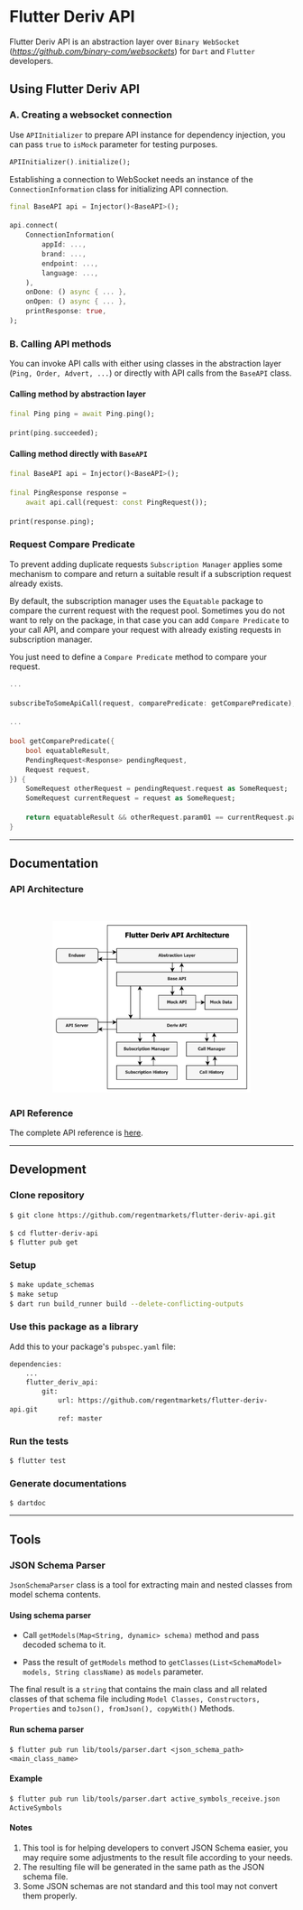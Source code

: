# Flutter Deriv API

Flutter Deriv API is an abstraction layer over `Binary WebSocket` (_https://github.com/binary-com/websockets_) for `Dart` and `Flutter` developers.

## Using Flutter Deriv API

### A. Creating a websocket connection

Use `APIInitializer` to prepare API instance for dependency injection, you can pass `true` to `isMock` parameter for testing purposes.

```dart
APIInitializer().initialize();
```

Establishing a connection to WebSocket needs an instance of the `ConnectionInformation` class for initializing API connection.

```dart
final BaseAPI api = Injector()<BaseAPI>();

api.connect(
    ConnectionInformation(
        appId: ...,
        brand: ...,
        endpoint: ...,
        language: ...,
    ),
    onDone: () async { ... },
    onOpen: () async { ... },
    printResponse: true,
);
```

### B. Calling API methods

You can invoke API calls with either using classes in the abstraction layer (`Ping, Order, Advert, ...`) or directly with API calls from the `BaseAPI` class.

#### Calling method by abstraction layer

```dart
final Ping ping = await Ping.ping();

print(ping.succeeded);
```

#### Calling method directly with `BaseAPI`

```dart
final BaseAPI api = Injector()<BaseAPI>();

final PingResponse response =
    await api.call(request: const PingRequest());

print(response.ping);
```

### Request Compare Predicate

To prevent adding duplicate requests `Subscription Manager` applies some mechanism to compare and return a suitable result if a subscription request already exists.

By default, the subscription manager uses the `Equatable` package to compare the current request with the request pool. Sometimes you do not want to rely on the package, in that case you can add `Compare Predicate` to your call API, and compare your request with already existing requests in subscription manager.

You just need to define a `Compare Predicate` method to compare your request.

```dart
...

subscribeToSomeApiCall(request, comparePredicate: getComparePredicate);

...

bool getComparePredicate({
    bool equatableResult,
    PendingRequest<Response> pendingRequest,
    Request request,
}) {
    SomeRequest otherRequest = pendingRequest.request as SomeRequest;
    SomeRequest currentRequest = request as SomeRequest;

    return equatableResult && otherRequest.param01 == currentRequest.param01 && ...;
}
```

---

## Documentation

### API Architecture

<br/>
<p align="center">
    <img src="deriv_api_architecture.png" alt="API Architecture" width="70%"/>
</p>

### API Reference

The complete API reference is [here](#).

---

## Development

### Clone repository

```
$ git clone https://github.com/regentmarkets/flutter-deriv-api.git

$ cd flutter-deriv-api
$ flutter pub get
```

### Setup
```bash
$ make update_schemas
$ make setup
$ dart run build_runner build --delete-conflicting-outputs
```

### Use this package as a library

Add this to your package's `pubspec.yaml` file:

```
dependencies:
    ...
    flutter_deriv_api:
        git:
            url: https://github.com/regentmarkets/flutter-deriv-api.git
            ref: master
```

### Run the tests

```
$ flutter test
```

### Generate documentations

```
$ dartdoc
```

---

## Tools

### JSON Schema Parser

`JsonSchemaParser` class is a tool for extracting main and nested classes from model schema contents.

#### Using schema parser

- Call `getModels(Map<String, dynamic> schema)` method and pass decoded schema to it.

- Pass the result of `getModels` method to `getClasses(List<SchemaModel> models, String className)` as `models` parameter.

The final result is a `string` that contains the main class and all related classes of that schema file including `Model Classes, Constructors, Properties` and `toJson(), fromJson(), copyWith()` Methods.

#### Run schema parser

```
$ flutter pub run lib/tools/parser.dart <json_schema_path> <main_class_name>
```

#### Example

```
$ flutter pub run lib/tools/parser.dart active_symbols_receive.json ActiveSymbols
```

#### Notes

1. This tool is for helping developers to convert JSON Schema easier, you may require some adjustments to the result file according to your needs.
2. The resulting file will be generated in the same path as the JSON schema file.
3. Some JSON schemas are not standard and this tool may not convert them properly.
